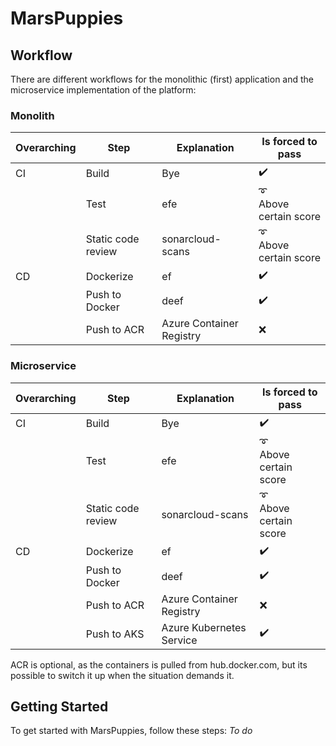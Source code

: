 # MarsPuppies

## Workflow
There are different workflows for the monolithic (first) application and the microservice implementation of the platform:
### Monolith

| Overarching |Step     |Explanation     |Is forced to pass     |
|----------------|---------------|--------------|--|
|CI| Build| Bye|:heavy_check_mark:|
||Test| efe |:curly_loop: <br /> Above certain score|
||Static code review|sonarcloud-scans|:curly_loop: <br /> Above certain score|
|CD| Dockerize | ef|:heavy_check_mark:|
|| Push to Docker| deef|:heavy_check_mark:|
||Push to ACR| Azure Container Registry|:x:|


### Microservice
| Overarching |Step     |Explanation     |Is forced to pass     |
|----------------|---------------|--------------|--|
|CI| Build| Bye|:heavy_check_mark:|
||Test| efe |:curly_loop: <br /> Above certain score|
||Static code review|sonarcloud-scans|:curly_loop: <br /> Above certain score|
|CD| Dockerize | ef|:heavy_check_mark:|
|| Push to Docker| deef|:heavy_check_mark:|
||Push to ACR| Azure Container Registry|:x:|
||Push to AKS | Azure Kubernetes Service|:heavy_check_mark:|

ACR is optional, as the containers is pulled from hub.docker.com, but its possible to switch it up when the situation demands it.

## Getting Started
To get started with MarsPuppies, follow these steps:
*To do*
